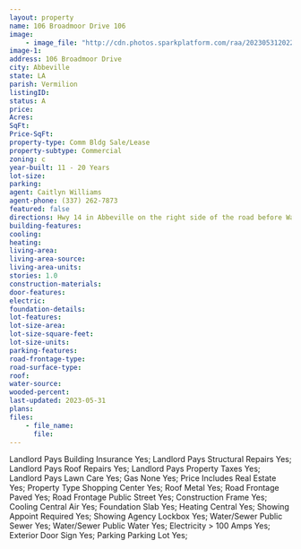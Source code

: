 ```yaml
---
layout: property
name: 106 Broadmoor Drive 106
image:
    - image_file: "http://cdn.photos.sparkplatform.com/raa/20230531202224871723000000.jpg"
image-1:
address: 106 Broadmoor Drive
city: Abbeville
state: LA
parish: Vermilion
listingID: 
status: A
price: 
Acres: 
SqFt: 
Price-SqFt: 
property-type: Comm Bldg Sale/Lease
property-subtype: Commercial
zoning: c
year-built: 11 - 20 Years
lot-size: 
parking: 
agent: Caitlyn Williams
agent-phone: (337) 262-7873
featured: false
directions: Hwy 14 in Abbeville on the right side of the road before Wal-Mart.
building-features: 
cooling: 
heating: 
living-area: 
living-area-source: 
living-area-units: 
stories: 1.0
construction-materials: 
door-features: 
electric: 
foundation-details: 
lot-features: 
lot-size-area: 
lot-size-square-feet: 
lot-size-units: 
parking-features: 
road-frontage-type: 
road-surface-type: 
roof: 
water-source: 
wooded-percent: 
last-updated: 2023-05-31
plans: 
files:
    - file_name:
      file:
---
```

Landlord Pays	Building Insurance	Yes;
Landlord Pays	Structural Repairs	Yes;
Landlord Pays	Roof Repairs	Yes;
Landlord Pays	Property Taxes	Yes;
Landlord Pays	Lawn Care	Yes;
Gas	None	Yes;
Price Includes	Real Estate	Yes;
Property Type	Shopping Center	Yes;
Roof	Metal	Yes;
Road Frontage	Paved	Yes;
Road Frontage	Public Street	Yes;
Construction	Frame	Yes;
Cooling	Central Air	Yes;
Foundation	Slab	Yes;
Heating	Central	Yes;
Showing	Appoint Required	Yes;
Showing	Agency Lockbox	Yes;
Water/Sewer	Public Sewer	Yes;
Water/Sewer	Public Water	Yes;
Electricity	> 100 Amps	Yes;
Exterior	Door Sign	Yes;
Parking	Parking Lot	Yes;

